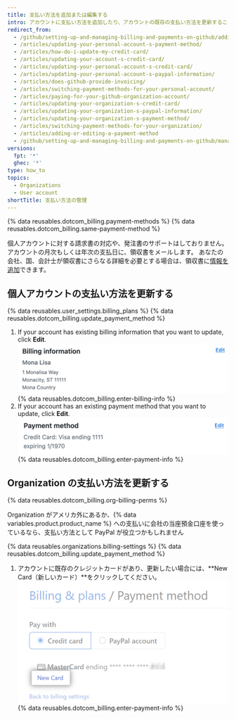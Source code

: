 ```yaml
---
title: 支払い方法を追加または編集する
intro: アカウントに支払い方法を追加したり、アカウントの既存の支払い方法を更新することはいつでもできます。
redirect_from:
  - /github/setting-up-and-managing-billing-and-payments-on-github/adding-or-editing-a-payment-method
  - /articles/updating-your-personal-account-s-payment-method/
  - /articles/how-do-i-update-my-credit-card/
  - /articles/updating-your-account-s-credit-card/
  - /articles/updating-your-personal-account-s-credit-card/
  - /articles/updating-your-personal-account-s-paypal-information/
  - /articles/does-github-provide-invoicing/
  - /articles/switching-payment-methods-for-your-personal-account/
  - /articles/paying-for-your-github-organization-account/
  - /articles/updating-your-organization-s-credit-card/
  - /articles/updating-your-organization-s-paypal-information/
  - /articles/updating-your-organization-s-payment-method/
  - /articles/switching-payment-methods-for-your-organization/
  - /articles/adding-or-editing-a-payment-method
  - /github/setting-up-and-managing-billing-and-payments-on-github/managing-your-github-billing-settings/adding-or-editing-a-payment-method
versions:
  fpt: '*'
  ghec: '*'
type: how_to
topics:
  - Organizations
  - User account
shortTitle: 支払い方法の管理
---
```


{% data reusables.dotcom_billing.payment-methods %} {% data reusables.dotcom_billing.same-payment-method %}

個人アカウントに対する請求書の対応や、発注書のサポートはしておりません。 アカウントの月次もしくは年次の支払日に、領収書をメールします。 あなたの会社、国、会計士が領収書にさらなる詳細を必要とする場合は、領収書に[情報を追加](/articles/adding-information-to-your-personal-account-s-receipts)できます。

## 個人アカウントの支払い方法を更新する

{% data reusables.user_settings.billing_plans %}
{% data reusables.dotcom_billing.update_payment_method %}
1. If your account has existing billing information that you want to update, click **Edit**. ![支払の新しいカードボタン](/assets/images/help/billing/billing-information-edit-button.png)
{% data reusables.dotcom_billing.enter-billing-info %}
1. If your account has an existing payment method that you want to update, click **Edit**. ![Billing New Card button](/assets/images/help/billing/billing-payment-method-edit-button.png)
{% data reusables.dotcom_billing.enter-payment-info %}

## Organization の支払い方法を更新する

{% data reusables.dotcom_billing.org-billing-perms %}

Organization がアメリカ外にあるか、{% data variables.product.product_name %} への支払いに会社の当座預金口座を使っているなら、支払い方法として PayPal が役立つかもしれません

{% data reusables.organizations.billing-settings %}
{% data reusables.dotcom_billing.update_payment_method %}
1. アカウントに既存のクレジットカードがあり、更新したい場合には、**New Card（新しいカード）**をクリックしてください。 ![支払の新しいカードボタン](/assets/images/help/billing/billing-new-card-button.png)
{% data reusables.dotcom_billing.enter-payment-info %}
